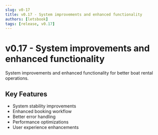 ```yaml
---
slug: v0-17
title: v0.17 - System improvements and enhanced functionality
authors: [letsbook]
tags: [release, v0.17]
---
```


# v0.17 - System improvements and enhanced functionality

System improvements and enhanced functionality for better boat rental operations.

## Key Features

- System stability improvements
- Enhanced booking workflow
- Better error handling
- Performance optimizations
- User experience enhancements
